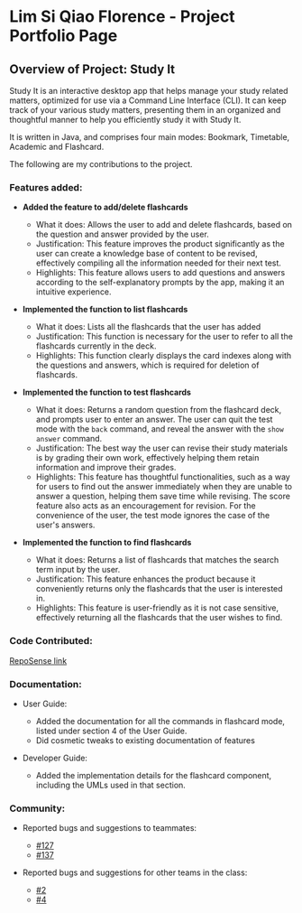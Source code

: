 # Lim Si Qiao Florence - Project Portfolio Page

## Overview of Project: Study It
Study It is an interactive desktop app that helps manage your study related matters, optimized for use via a Command
Line Interface (CLI). It can keep track of your various study matters, presenting them in an organized and thoughtful
manner to help you efficiently study it with Study It.

It is written in Java, and comprises four main modes: Bookmark, Timetable, Academic and Flashcard.

The following are my contributions to the project.

### Features added:

* **Added the feature to add/delete flashcards**
    * What it does: Allows the user to add and delete flashcards, based on the question and answer provided by the user.
    * Justification: This feature improves the product significantly as the user can create a knowledge base of content
    to be revised, effectively compiling all the information needed for their next test.
    * Highlights: This feature allows users to add questions and answers according to the self-explanatory prompts by
    the app, making it an intuitive experience.
     
* **Implemented the function to list flashcards**
    * What it does: Lists all the flashcards that the user has added
    * Justification: This function is necessary for the user to refer to all the flashcards currently in the deck.
    * Highlights: This function clearly displays the card indexes along with the questions and answers, which is
    required for deletion of flashcards.

* **Implemented the function to test flashcards**
    * What it does: Returns a random question from the flashcard deck, and prompts user to enter an answer. The user can
    quit the test mode with the `back` command, and reveal the answer with the `show answer` command.
    * Justification: The best way the user can revise their study materials is by grading their own work, effectively
    helping them retain information and improve their grades.
    * Highlights: This feature has thoughtful functionalities, such as a way for users to find out the answer
    immediately when they are unable to answer a question, helping them save time while revising. The score feature also
    acts as an encouragement for revision. For the convenience of the user, the test mode ignores the case of the user's
    answers.

* **Implemented the function to find flashcards**
    * What it does: Returns a list of flashcards that matches the search term input by the user.
    * Justification: This feature enhances the product because it conveniently returns only the flashcards that the user
    is interested in.
    * Highlights: This feature is user-friendly as it is not case sensitive, effectively returning all the flashcards
    that the user wishes to find.

### Code Contributed:

[RepoSense link](https://nus-cs2113-ay2021s1.github.io/tp-dashboard/#search=&sort=groupTitle&sortWithin=title&since=2020-09-27&timeframe=commit&mergegroup=&groupSelect=groupByRepos&breakdown=false&tabOpen=true&tabType=authorship&zFR=false&tabAuthor=hailqueenflo&tabRepo=AY2021S1-CS2113T-T12-1%2Ftp%5Bmaster%5D&authorshipIsMergeGroup=false&authorshipFileTypes=docs~functional-code~test-code)

### Documentation:

* User Guide:
  * Added the documentation for all the commands in flashcard mode, listed under section 4 of the User Guide.
  * Did cosmetic tweaks to existing documentation of features

* Developer Guide:
  * Added the implementation details for the flashcard component, including the UMLs used in that section.
  
### Community:
 
 * Reported bugs and suggestions to teammates: 
    * [#127](https://github.com/AY2021S1-CS2113T-T12-1/tp/pull/127)
    * [#137](https://github.com/AY2021S1-CS2113T-T12-1/tp/pull/137)
    
  * Reported bugs and suggestions for other teams in the class:
    * [#2](https://github.com/hailqueenflo/ped/issues/2)
    * [#4](https://github.com/hailqueenflo/ped/issues/4)
    